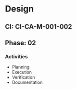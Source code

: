 # Design

## CI: CI-CA-M-001-002
## Phase: 02

### Activities
- Planning
- Execution
- Verification
- Documentation
